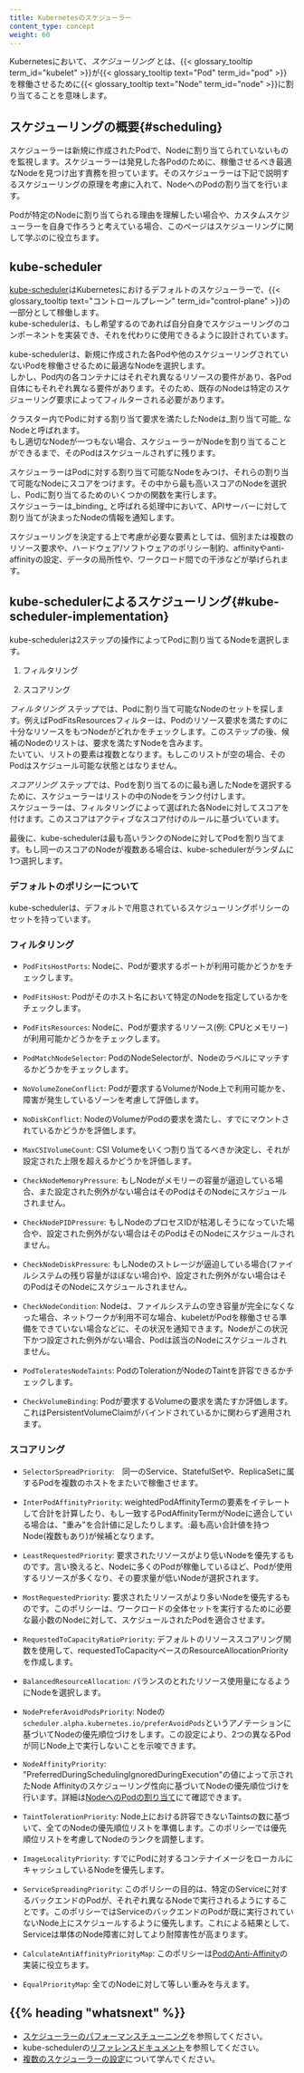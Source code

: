 ```yaml
---
title: Kubernetesのスケジューラー
content_type: concept
weight: 60
---
```


<!-- overview -->

Kubernetesにおいて、_スケジューリング_ とは、{{< glossary_tooltip term_id="kubelet" >}}が{{< glossary_tooltip text="Pod" term_id="pod" >}}を稼働させるために{{< glossary_tooltip text="Node" term_id="node" >}}に割り当てることを意味します。



<!-- body -->

## スケジューリングの概要{#scheduling}

スケジューラーは新規に作成されたPodで、Nodeに割り当てられていないものを監視します。スケジューラーは発見した各Podのために、稼働させるべき最適なNodeを見つけ出す責務を担っています。そのスケジューラーは下記で説明するスケジューリングの原理を考慮に入れて、NodeへのPodの割り当てを行います。

Podが特定のNodeに割り当てられる理由を理解したい場合や、カスタムスケジューラーを自身で作ろうと考えている場合、このページはスケジューリングに関して学ぶのに役立ちます。

## kube-scheduler

[kube-scheduler](https://kubernetes.io/docs/reference/command-line-tools-reference/kube-scheduler/)はKubernetesにおけるデフォルトのスケジューラーで、{{< glossary_tooltip text="コントロールプレーン" term_id="control-plane" >}}の一部分として稼働します。  
kube-schedulerは、もし希望するのであれば自分自身でスケジューリングのコンポーネントを実装でき、それを代わりに使用できるように設計されています。

kube-schedulerは、新規に作成された各Podや他のスケジューリングされていないPodを稼働させるために最適なNodeを選択します。  
しかし、Pod内の各コンテナにはそれぞれ異なるリソースの要件があり、各Pod自体にもそれぞれ異なる要件があります。そのため、既存のNodeは特定のスケジューリング要求によってフィルターされる必要があります。

クラスター内でPodに対する割り当て要求を満たしたNodeは_割り当て可能_ なNodeと呼ばれます。  
もし適切なNodeが一つもない場合、スケジューラーがNodeを割り当てることができるまで、そのPodはスケジュールされずに残ります。

スケジューラーはPodに対する割り当て可能なNodeをみつけ、それらの割り当て可能なNodeにスコアをつけます。その中から最も高いスコアのNodeを選択し、Podに割り当てるためのいくつかの関数を実行します。  
スケジューラーは_binding_ と呼ばれる処理中において、APIサーバーに対して割り当てが決まったNodeの情報を通知します。

スケジューリングを決定する上で考慮が必要な要素としては、個別または複数のリソース要求や、ハードウェア/ソフトウェアのポリシー制約、affinityやanti-affinityの設定、データの局所性や、ワークロード間での干渉などが挙げられます。

## kube-schedulerによるスケジューリング{#kube-scheduler-implementation}

kube-schedulerは2ステップの操作によってPodに割り当てるNodeを選択します。

1. フィルタリング

2. スコアリング

_フィルタリング_ ステップでは、Podに割り当て可能なNodeのセットを探します。例えばPodFitsResourcesフィルターは、Podのリソース要求を満たすのに十分なリソースをもつNodeがどれかをチェックします。このステップの後、候補のNodeのリストは、要求を満たすNodeを含みます。  
たいてい、リストの要素は複数となります。もしこのリストが空の場合、そのPodはスケジュール可能な状態とはなりません。

_スコアリング_ ステップでは、Podを割り当てるのに最も適したNodeを選択するために、スケジューラーはリストの中のNodeをランク付けします。  
スケジューラーは、フィルタリングによって選ばれた各Nodeに対してスコアを付けます。このスコアはアクティブなスコア付けのルールに基づいています。

最後に、kube-schedulerは最も高いランクのNodeに対してPodを割り当てます。もし同一のスコアのNodeが複数ある場合は、kube-schedulerがランダムに1つ選択します。

### デフォルトのポリシーについて

kube-schedulerは、デフォルトで用意されているスケジューリングポリシーのセットを持っています。

### フィルタリング

- `PodFitsHostPorts`: Nodeに、Podが要求するポートが利用可能かどうかをチェックします。  

- `PodFitsHost`: Podがそのホスト名において特定のNodeを指定しているかをチェックします。

- `PodFitsResources`: Nodeに、Podが要求するリソース(例: CPUとメモリー)が利用可能かどうかをチェックします。

- `PodMatchNodeSelector`: PodのNodeSelectorが、Nodeのラベルにマッチするかどうかをチェックします。

- `NoVolumeZoneConflict`: Podが要求するVolumeがNode上で利用可能かを、障害が発生しているゾーンを考慮して評価します。

- `NoDiskConflict`: NodeのVolumeがPodの要求を満たし、すでにマウントされているかどうかを評価します。

- `MaxCSIVolumeCount`: CSI Volumeをいくつ割り当てるべきか決定し、それが設定された上限を超えるかどうかを評価します。

- `CheckNodeMemoryPressure`: もしNodeがメモリーの容量が逼迫している場合、また設定された例外がない場合はそのPodはそのNodeにスケジュールされません。

- `CheckNodePIDPressure`: もしNodeのプロセスIDが枯渇しそうになっていた場合や、設定された例外がない場合はそのPodはそのNodeにスケジュールされません。

- `CheckNodeDiskPressure`: もしNodeのストレージが逼迫している場合(ファイルシステムの残り容量がほぼない場合)や、設定された例外がない場合はそのPodはそのNodeにスケジュールされません。

- `CheckNodeCondition`: Nodeは、ファイルシステムの空き容量が完全になくなった場合、ネットワークが利用不可な場合、kubeletがPodを稼働させる準備をできていない場合などに、その状況を通知できます。Nodeがこの状況下かつ設定された例外がない場合、Podは該当のNodeにスケジュールされません。

- `PodToleratesNodeTaints`: PodのTolerationがNodeのTaintを許容できるかチェックします。

- `CheckVolumeBinding`: Podが要求するVolumeの要求を満たすか評価します。これはPersistentVolumeClaimがバインドされているかに関わらず適用されます。

### スコアリング

- `SelectorSpreadPriority`:　同一のService、StatefulSetや、ReplicaSetに属するPodを複数のホストをまたいで稼働させます。

- `InterPodAffinityPriority`: weightedPodAffinityTermの要素をイテレートして合計を計算したり、もし一致するPodAffinityTermがNodeに適合している場合は、"重み"を合計値に足したりします。:最も高い合計値を持つNode(複数もあり)が候補となります。

- `LeastRequestedPriority`: 要求されたリソースがより低いNodeを優先するものです。言い換えると、Nodeに多くのPodが稼働しているほど、Podが使用するリソースが多くなり、その要求量が低いNodeが選択されます。

- `MostRequestedPriority`: 要求されたリソースがより多いNodeを優先するものです。このポリシーは、ワークロードの全体セットを実行するために必要な最小数のNodeに対して、スケジュールされたPodを適合させます。　

- `RequestedToCapacityRatioPriority`: デフォルトのリソーススコアリング関数を使用して、requestedToCapacityベースのResourceAllocationPriorityを作成します。

- `BalancedResourceAllocation`: バランスのとれたリソース使用量になるようにNodeを選択します。

- `NodePreferAvoidPodsPriority`: Nodeの`scheduler.alpha.kubernetes.io/preferAvoidPods`というアノテーションに基づいてNodeの優先順位づけをします。この設定により、2つの異なるPodが同じNode上で実行しないことを示唆できます。

- `NodeAffinityPriority`: "PreferredDuringSchedulingIgnoredDuringExecution"の値によって示されたNode Affinityのスケジューリング性向に基づいてNodeの優先順位づけを行います。詳細は[NodeへのPodの割り当て](https://kubernetes.io/ja/docs/concepts/configuration/assign-pod-node/)にて確認できます。

- `TaintTolerationPriority`: Node上における許容できないTaintsの数に基づいて、全てのNodeの優先順位リストを準備します。このポリシーでは優先順位リストを考慮してNodeのランクを調整します。

- `ImageLocalityPriority`: すでにPodに対するコンテナイメージをローカルにキャッシュしているNodeを優先します。

- `ServiceSpreadingPriority`: このポリシーの目的は、特定のServiceに対するバックエンドのPodが、それぞれ異なるNodeで実行されるようにすることです。このポリシーではServiceのバックエンドのPodが既に実行されていないNode上にスケジュールするように優先します。これによる結果として、Serviceは単体のNode障害に対してより耐障害性が高まります。

- `CalculateAntiAffinityPriorityMap`: このポリシーは[PodのAnti-Affinity](https://kubernetes.io/ja/docs/concepts/configuration/assign-pod-node/#affinity-and-anti-affinity)の実装に役立ちます。

- `EqualPriorityMap`: 全てのNodeに対して等しい重みを与えます。


## {{% heading "whatsnext" %}}

* [スケジューラーのパフォーマンスチューニング](/docs/concepts/scheduling/scheduler-perf-tuning/)を参照してください。
* kube-schedulerの[リファレンスドキュメント](/docs/reference/command-line-tools-reference/kube-scheduler/)を参照してください。
* [複数のスケジューラーの設定](https://kubernetes.io/docs/tasks/administer-cluster/configure-multiple-schedulers/)について学んでください。


